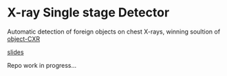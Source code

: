 # X-ray Single stage Detector

Automatic detection of foreign objects on chest X-rays, winning soultion of [object-CXR](https://jfhealthcare.github.io/object-CXR/)

[slides](https://docs.google.com/presentation/d/1pvMsPgU7zL6WOWpaqlbGeptnXmy2EWrdy3k9fmjukYY/edit?usp=sharing)

Repo work in progress...
